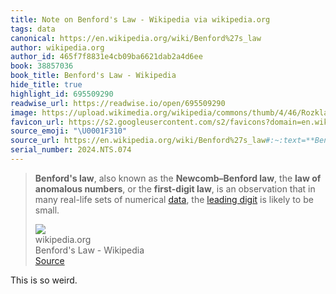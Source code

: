 ```yaml
---
title: Note on Benford's Law - Wikipedia via wikipedia.org
tags: data
canonical: https://en.wikipedia.org/wiki/Benford%27s_law
author: wikipedia.org
author_id: 465f7f8831e4cb09ba6621dab2a4d6ee
book: 38857036
book_title: Benford's Law - Wikipedia
hide_title: true
highlight_id: 695509290
readwise_url: https://readwise.io/open/695509290
image: https://upload.wikimedia.org/wikipedia/commons/thumb/4/46/Rozklad_benforda.svg/1200px-Rozklad_benforda.svg.png
favicon_url: https://s2.googleusercontent.com/s2/favicons?domain=en.wikipedia.org
source_emoji: "\U0001F310"
source_url: https://en.wikipedia.org/wiki/Benford%27s_law#:~:text=**Benford%27s%20law**%2C%20also,to%20be%20small.
serial_number: 2024.NTS.074
---
```

> **Benford's law**, also known as the **Newcomb–Benford law**, the **law of anomalous numbers**, or the **first-digit law**, is an observation that in many real-life sets of numerical [data](https://en.wikipedia.org/wiki/Data), the [leading digit](https://en.wikipedia.org/wiki/Leading_digit) is likely to be small.
> <div class="quoteback-footer"><div class="quoteback-avatar"><img class="mini-favicon" src="https://s2.googleusercontent.com/s2/favicons?domain=en.wikipedia.org"></div><div class="quoteback-metadata"><div class="metadata-inner"><span style="display:none">FROM:</span><div aria-label="wikipedia.org" class="quoteback-author"> wikipedia.org</div><div aria-label="Benford's Law - Wikipedia" class="quoteback-title"> Benford's Law - Wikipedia</div></div></div><div class="quoteback-backlink"><a target="_blank" aria-label="go to the full text of this quotation" rel="noopener" href="https://en.wikipedia.org/wiki/Benford%27s_law#:~:text=**Benford%27s%20law**%2C%20also,to%20be%20small." class="quoteback-arrow"> Source</a></div></div>

This is so weird.